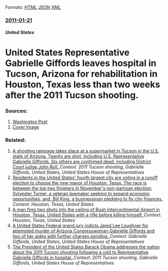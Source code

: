
Formats: [HTML](/news/2011/01/21/united-states-representative-gabrielle-giffords-leaves-hospital-in-tucson-arizona-for-rehabilitation-in-houston-texas-less-than-two-weeks.html)  [JSON](/news/2011/01/21/united-states-representative-gabrielle-giffords-leaves-hospital-in-tucson-arizona-for-rehabilitation-in-houston-texas-less-than-two-weeks.json)  [XML](/news/2011/01/21/united-states-representative-gabrielle-giffords-leaves-hospital-in-tucson-arizona-for-rehabilitation-in-houston-texas-less-than-two-weeks.xml)  

### [2011-01-21](/news/2011/01/21/index.md)

##### United States
# United States Representative Gabrielle Giffords leaves hospital in Tucson, Arizona for rehabilitation in Houston, Texas less than two weeks after the 2011 Tucson shooting. 




### Sources:

1. [Washington Post](https://www.washingtonpost.com/wp-dyn/content/article/2011/01/21/AR2011012101899.html?wpisrc=nl_natlalert)
1. [Cover Image](http://media3.washingtonpost.com/wp-srv/images/twp-50x50.jpg)

### Related:

1. [A shooting rampage takes place at a supermarket in Tucson in the U.S. state of Arizona. Twenty are shot, including U.S. Representative Gabrielle Giffords. Six others are confirmed dead, including District Court judge John Roll. ](/news/2011/01/8/a-shooting-rampage-takes-place-at-a-supermarket-in-tucson-in-the-u-s-state-of-arizona-twenty-are-shot-including-u-s-representative-gabri.md) _Context: 2011 Tucson shooting, Gabrielle Giffords, United States, United States House of Representatives_
2. [Residents in the United States' fourth largest city are voting in a runoff election to choose the new mayor of Houston, Texas. The race is between the top two finishers in November's non-partisan election: Sylvester Turner, a veteran lawmaker seeking to expand economic opportunities; and, Bill King, a businessman pledging to fix city finances. ](/news/2015/12/12/residents-in-the-united-states-fourth-largest-city-are-voting-in-a-runoff-election-to-choose-the-new-mayor-of-houston-texas-the-race-is-b.md) _Context: Houston, Texas, United States_
3. [A man fires two shots into the ceiling of Bush Intercontinental Airport in Houston, Texas, United States with a rifle before killing himself. ](/news/2013/05/2/a-man-fires-two-shots-into-the-ceiling-of-bush-intercontinental-airport-in-houston-texas-united-states-with-a-rifle-before-killing-himself.md) _Context: Houston, Texas, United States_
4. [A United States Federal grand jury indicts Jared Lee Loughner for attempted murder of Arizona Congresswoman Gabrielle Giffords and two of her aides with further charges pending. ](/news/2011/01/19/a-united-states-federal-grand-jury-indicts-jared-lee-loughner-for-attempted-murder-of-arizona-congresswoman-gabrielle-giffords-and-two-of-he.md) _Context: Gabrielle Giffords, United States, United States House of Representatives_
5. [The President of the United States Barack Obama addresses the nation about the 2011 Tucson shooting following a visit to Representative Gabrielle Giffords in hospital. ](/news/2011/01/12/the-president-of-the-united-states-barack-obama-addresses-the-nation-about-the-2011-tucson-shooting-following-a-visit-to-representative-gabr.md) _Context: 2011 Tucson shooting, Gabrielle Giffords, United States House of Representatives_
